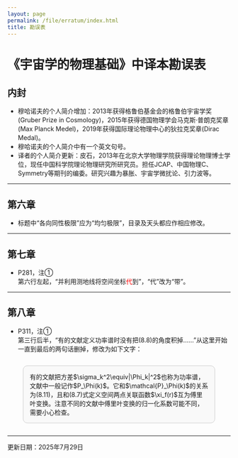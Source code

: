 ```yaml
---
layout: page
permalink: /file/erratum/index.html
title: 勘误表
---
```


# 《宇宙学的物理基础》中译本勘误表

## 内封

- 穆哈诺夫的个人简介增加：2013年获得格鲁伯基金会的格鲁伯宇宙学奖(Gruber Prize in Cosmology)，2015年获得德国物理学会马克斯·普朗克奖章(Max Planck Medel)，2019年获得国际理论物理中心的狄拉克奖章(Dirac Medal)。
- 穆哈诺夫的个人简介中有一个英文句号。
- 译者的个人简介更新：皮石，2013年在北京大学物理学院获得理论物理博士学位，现任中国科学院理论物理研究所研究员。担任JCAP、中国物理C、Symmetry等期刊的编委。研究兴趣为暴胀、宇宙学微扰论、引力波等。

---

## 第六章

- 标题中“各向同性极限”应为“均匀极限”，目录及天头都应作相应修改。

---

## 第七章

- P281，注①<br>第六行左起，“并利用测地线将空间坐标<span style="color:red;">代</span>到”，“代”改为“带”。

---

## 第八章

- P311，注①<br>第三行后半，“有的文献定义功率谱时没有把(8.8)的角度积掉……”从这里开始一直到最后的两句话删掉，修改为如下文字：

<div style="border: 1px solid #ccc; padding: 1em; width: 80%; margin: 2em auto; text-align: left; border-radius: 10px; background-color: #f9f9f9;">
有的文献把方差$\sigma_k^2\equiv|\Phi_k|^2$也称为功率谱，文献中一般记作$P_\Phi(k)$。它和$\mathcal{P}_\Phi(k)$的关系为(8.11)，且和(8.7)式定义空间两点关联函数$\xi_f(r)$互为傅里叶变换。注意不同的文献中傅里叶变换的归一化系数可能不同，需要小心检查。
</div>


---

更新日期：2025年7月29日
